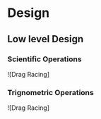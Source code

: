 # Design
## Low level Design
### Scientific Operations
![Drag Racing]

### Trignometric Operations
![Drag Racing]

